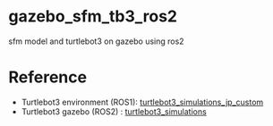 # gazebo_sfm_tb3_ros2
sfm model and turtlebot3 on gazebo using ros2

# Reference
- Turtlebot3 environment (ROS1): [turtlebot3_simulations_jp_custom](https://github.com/ROBOTIS-JAPAN-GIT/turtlebot3_simulations_jp_custom)
- Turtlebot3 gazebo (ROS2) : [turtlebot3_simulations](https://github.com/ROBOTIS-GIT/turtlebot3_simulations/tree/foxy-devel)
